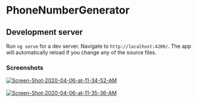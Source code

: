 # PhoneNumberGenerator

## Development server

Run `ng serve` for a dev server. Navigate to `http://localhost:4200/`. The app will automatically reload if you change any of the source files.

### Screenshots

<a href="https://postimages.org/" target="_blank"><img src="https://i.postimg.cc/k4yr58yr/Screen-Shot-2020-04-06-at-11-34-52-AM.png" alt="Screen-Shot-2020-04-06-at-11-34-52-AM"/></a><br/><br/>
<a href="https://postimages.org/" target="_blank"><img src="https://i.postimg.cc/Gt3WT2M4/Screen-Shot-2020-04-06-at-11-35-36-AM.png" alt="Screen-Shot-2020-04-06-at-11-35-36-AM"/></a><br/><br/>



